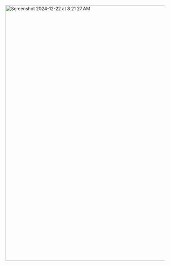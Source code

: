 <img width="804" alt="Screenshot 2024-12-22 at 8 21 27 AM" src="https://github.com/user-attachments/assets/39360c7c-89f8-4390-8ea8-2d6b31e79c7b" />

